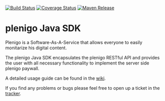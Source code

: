 [![Build Status](https://secure.travis-ci.org/plenigo/plenigo_java_sdk.png?branch=master)](https://travis-ci.org/plenigo/plenigo_java_sdk) [![Coverage Status](https://coveralls.io/repos/plenigo/plenigo_java_sdk/badge.svg)](https://coveralls.io/r/plenigo/plenigo_java_sdk) [![Maven Release](https://img.shields.io/maven-central/v/com.plenigo/java-sdk.svg)](https://img.shields.io/maven-central/v/com.plenigo/java-sdk.svg)

plenigo Java SDK
===============
Plenigo is a Software-As-A-Service that allows everyone to easily monitarize his digital content.

The plenigo Java SDK encapsulates the plenigo RESTful API and provides the user with all necessary functionality to implement the server side plenigo paywall.

A detailed usage guide can be found in the [wiki](https://github.com/plenigo/plenigo_java_sdk/wiki).

If you find any problems or bugs please feel free to open up a ticket in the [tracker](https://github.com/plenigo/plenigo_java_sdk/issues).
